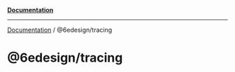 [**Documentation**](../../README.md)

***

[Documentation](../../README.md) / @6edesign/tracing

# @6edesign/tracing
